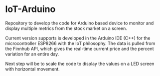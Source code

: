 # IoT-Arduino
Repository to develop the code for Arduino based  device to monitor and display multiple metrics from the stock market on a screen.

Current version supports is developed in the Arduino IDE (C++) for the microcontroller ESP8266 with the IoT philosophy.
The data is pulled from the Finnhub API, which gives the real-time current price and the percent variation for an entire day.

Next step will be to scale the code to display the values on a LED screen with horizontal movement.
